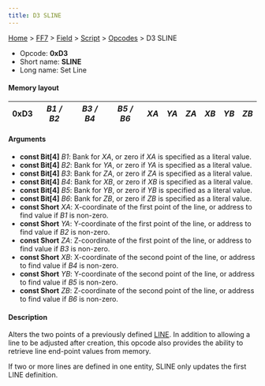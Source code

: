 ```yaml
---
title: D3 SLINE
---
```


[Home](/Main%20Page.md) > [FF7](/FF7.md) > [Field](/FF7/Field.md) > [Script](/FF7/Field/Script.md) > [Opcodes](/FF7/Field/Script/Opcodes.md) > D3 SLINE

-   Opcode: **0xD3**
-   Short name: **SLINE**
-   Long name: Set Line

#### Memory layout

| 0xD3 | *B1 / B2* | *B3 / B4* | *B5 / B6* | *XA* | *YA* | *ZA* | *XB* | *YB* | *ZB* |
|------|-----------|-----------|-----------|------|------|------|------|------|------|

#### Arguments

-   **const Bit\[4\]** *B1*: Bank for *XA*, or zero if *XA* is specified
    as a literal value.
-   **const Bit\[4\]** *B2*: Bank for *YA*, or zero if *YA* is specified
    as a literal value.
-   **const Bit\[4\]** *B3*: Bank for *ZA*, or zero if *ZA* is specified
    as a literal value.
-   **const Bit\[4\]** *B4*: Bank for *XB*, or zero if *XB* is specified
    as a literal value.
-   **const Bit\[4\]** *B5*: Bank for *YB*, or zero if *YB* is specified
    as a literal value.
-   **const Bit\[4\]** *B6*: Bank for *ZB*, or zero if *ZB* is specified
    as a literal value.
-   **const Short** *XA*: X-coordinate of the first point of the line,
    or address to find value if *B1* is non-zero.
-   **const Short** *YA*: Y-coordinate of the first point of the line,
    or address to find value if *B2* is non-zero.
-   **const Short** *ZA*: Z-coordinate of the first point of the line,
    or address to find value if *B3* is non-zero.
-   **const Short** *XB*: X-coordinate of the second point of the line,
    or address to find value if *B4* is non-zero.
-   **const Short** *YB*: Y-coordinate of the second point of the line,
    or address to find value if *B5* is non-zero.
-   **const Short** *ZB*: Z-coordinate of the second point of the line,
    or address to find value if *B6* is non-zero.

#### Description

Alters the two points of a previously defined [LINE][]. In addition to
allowing a line to be adjusted after creation, this opcode also provides
the ability to retrieve line end-point values from memory.

If two or more lines are defined in one entity, SLINE only updates the
first LINE definition.

  [LINE]: /FF7/Field/Script/Opcodes/D0%20LINE.md "wikilink"
